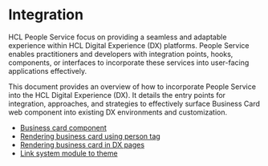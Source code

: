 # Integration

HCL People Service focus on providing a seamless and adaptable experience within HCL Digital Experience (DX) platforms. People Service enables practitioners and developers with integration points, hooks, components, or interfaces to incorporate these services into user-facing applications effectively.

This document provides an overview of how to incorporate People Service into the HCL Digital Experience (DX). It details the entry points for integration, approaches, and strategies to effectively surface Business Card web component into existing DX environments and customization.

- [Business card component](./business_card.md)
- [Rendering business card using person tag](./rendering_business_card_person_tag.md)
- [Rendering business card in DX pages](./rendering_business_card_dx_page.md)
- [Link system module to theme](./link_system_module_to_theme.md)
